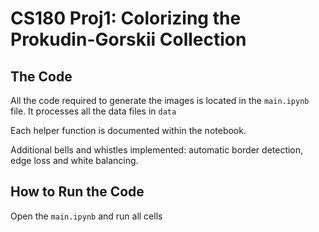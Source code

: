 # CS180 Proj1: Colorizing the Prokudin-Gorskii Collection

## The Code

All the code required to generate the images is located in the `main.ipynb` file. It processes all the data files in `data`

Each helper function is documented within the notebook.

Additional bells and whistles implemented: automatic border detection, edge loss and white balancing. 

## How to Run the Code

Open the `main.ipynb` and run all cells
